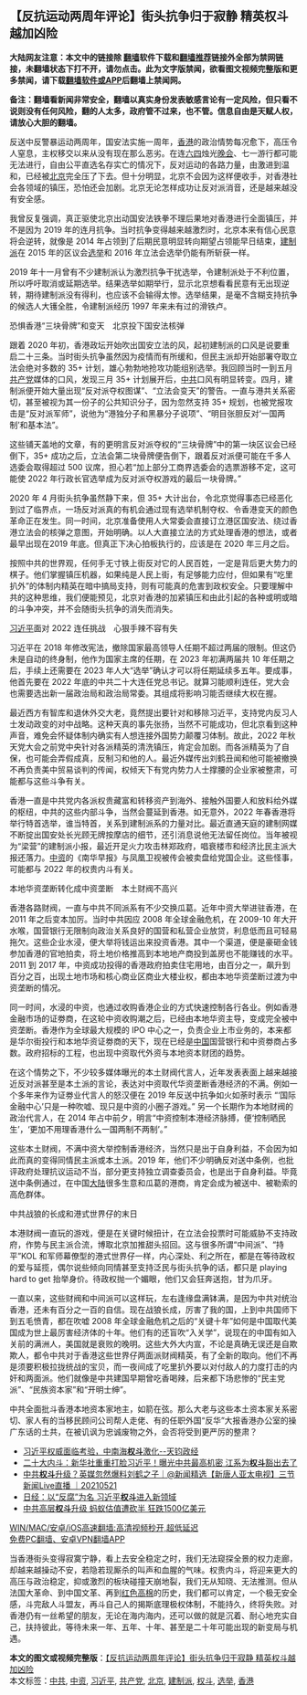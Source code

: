  <h2>【反抗运动两周年评论】街头抗争归于寂静 精英权斗越加凶险</h2> <p class="notice"><b>大陆网友注意：本文中的链接除 <a href="https://github.com/bannedbook/fanqiang" >翻墙</a>软件下载和<a href="https://github.com/killgcd/justmysocks/blob/master/README.md">翻墙推荐</a>链接外全部为禁网链接，未翻墙状态下打不开，请勿点击。此为文字版禁闻，欲看图文视频完整版和更多禁闻，请下载<a href="https://github.com/bannedbook/fanqiang">翻墙软件或APP</a>后翻墙上禁闻网。</p><p>备注：翻墙看新闻非常安全，翻墙以真实身份发表敏感言论有一定风险，但只看不说则没有任何风险，翻的人太多，政府管不过来，也不管。信息自由是天赋人权，请放心大胆的翻墙。</b></p>  <div class="entry">  <p>反送中反警暴运动两周年，国安法实施一周年，<a href="https://www.bannedbook.org/bnews/tag/%e9%a6%99%e6%b8%af/" class="st_tag internal_tag" rel="tag" title="标签 香港 下的日志">香港</a>的政治情势每况愈下，高压令人窒息，主权移交以来从没有现在那么恶劣。在连<span class='wp_keywordlink'><a href="https://www.bannedbook.org/forum2/topic2509.html" title="《中国六四真相》" target="_blank">六四</a></span>烛光<span class='wp_keywordlink_affiliate'><a href="https://zh-cn.shenyunperformingarts.org/" title="晚会" target="_blank">晚会</a></span>、七一游行都可能无法进行，自由公平直选名存实亡的情况下，反对运动的各路力量，由激进到温和，已经被<a href="https://www.bannedbook.org/bnews/tag/%e5%8c%97%e4%ba%ac/" class="st_tag internal_tag" rel="tag" title="标签 北京 下的日志">北京</a>完全压了下去。但十分明显，北京不会因为这样便收手，对香港社会各领域的镇压，恐怕还会加剧。北京无论怎样成功让反对派消音，还是越来越没有安全感。</p> <p>我曾反复强调，真正驱使北京出动国安法铁拳不理后果地对香港进行全面镇压，并不是因为 2019 年的连月抗争。当时抗争变得越来越激烈时，北京本来有信心民意将会逆转，就像是 2014 年占领到了后期民意明显转向期望占领能早日结束，<a href="https://www.bannedbook.org/bnews/tag/%e5%bb%ba%e5%88%b6%e6%b4%be/" class="st_tag internal_tag" rel="tag" title="标签 建制派 下的日志">建制派</a>在 2015 年的区议会<a href="https://www.bannedbook.org/bnews/tag/%e9%80%89%e4%b8%be/" class="st_tag internal_tag" rel="tag" title="标签 选举 下的日志">选举</a>和 2016 年立法会选举仍能有所斩获一样。</p> <p>2019 年十一月曾有不少建制派认为激烈抗争干扰选举，令建制派处于不利位置，所以呼吁取消或延期选举。结果选举如期举行，显示北京想看看民意有无出现逆转，期待建制派没有得利，也应该不会输得太惨。选举结果，是毫不含糊支持抗争的候选人大镬全胜，令建制派经历 1997 年来未有过的滑铁卢。</p> <p>恐惧香港“三块骨牌”和变天　北京投下国安法核弹</p> <p>跟着 2020 年初，香港政坛开始吹出国安立法的风，起初建制派的口风是说要重启二十三条。当时街头抗争虽然因为疫情而有所缓和，但民主派却开始部署夺取立法会绝对多数的 35+ 计划，雄心勃勃地抢攻功能组别选举。我回顾当时一到五月<a href="https://www.bannedbook.org/bnews/tag/%e5%85%b1%e4%ba%a7%e5%85%9a/" class="st_tag internal_tag" rel="tag" title="标签 共产党 下的日志">共产党</a>媒体的口风，发现三月 35+ 计划展开后，<a href="https://www.bannedbook.org/bnews/tag/%e4%b8%ad%e5%85%b1/" class="st_tag internal_tag" rel="tag" title="标签 中共 下的日志">中共</a>口风有明显转变。四月，建制派便开始大量出现“反对派夺权图谋”、“立法会变天”的警告。一直与港共关系密切，甚至被视为其一份子的公共知识分子，因为忽然支持 35+ 规划，也被党报攻击是“反对派军师”，说他为“港独分子和黑暴分子说项”、“明目张胆反对‘一国两制’和基本法”。</p>  <p>这些铺天盖地的文章，有的更明言反对派夺权的“三块骨牌”中的第一块区议会已经倒下，35+ 成功之后，立法会第二块骨牌便告倒下，跟着反对派便可能在千多人选委会取得超过 500 议席，担心若“加上部分工商界选委会的选票游移不定，这可能使 2022 年行政长官选举成为反对派夺权游戏的最后一块骨牌。”</p> <p>2020 年 4 月街头抗争虽然静下来，但 35+ 大计出台，令北京觉得事态已经恶化到过了临界点，一场反对派真的有机会通过现有选举机制夺权、令香港变天的颜色革命正在发生。同一时间，北京准备使用人大常委会直接订立港区国安法、绕过香港立法会的核弹之意图，开始明确。以人大直接立法的方式处理香港的想法，或者最早出现在2019 年底。但真正下决心拍板执行的，应该是在 2020 年三月之后。</p> <p>按照中共的世界观，任何手无寸铁上街反对它的人民百姓，一定是背后更大势力的棋子。他们掌握镇压机器，如果纯是人民上街，有足够能力应付，但如果有“吃里扒外”的体制内精英在暗中搞局支持，则有可能真的危害到政权安全。只要理解中共的这种思维，我们便能预见，北京对香港的加紧镇压和由此引起的各种或明或暗的斗争冲突，并不会随街头抗争的消失而消失。</p> <p><a href="https://www.bannedbook.org/bnews/tag/%e4%b9%a0%e8%bf%91%e5%b9%b3/" class="st_tag internal_tag" rel="tag" title="标签 习近平 下的日志">习近平</a>面对 2022 连任挑战　心狠手辣不容有失</p> <p>习近平在 2018 年修改宪法，撤除国家最高领导人任期不超过两届的限制。但这仍未是自动的终身制，他作为国家主席的任期，在 2023 年初满两届共 10 年任期之后，手续上还需要在 2023 年人大“选举”确认才可以将任期延续多五年。要成事，他首先要在 2022 年底的中共二十大连任党总书记。就算习能顺利连任，党大会也需要选出新一届政治局和政治局常委。其组成将影响习能否继续大权在握。</p>  <p>最近西方有智库和退休外交大老，竟然提出要针对和移除习近平，支持党内反习人士发动政变的对中战略。这种天真的事先张扬，当然不可能成功，但北京看到这种声音，难免会怀疑体制内确实有人想连接外国势力颠覆习体制。故此，2022 年秋天党大会之前党中央针对各派精英的清洗镇压，肯定会加剧。而各派精英为了自保，也可能会弄假成真，反制习和他的人。最近外媒传出刘鹤丑闻和他可能被撤换不再负责美中贸易谈判的传闻，权倾天下有党内势力人士撑腰的企业家被整肃，可能都与这些斗争有关。</p> <p>香港一直是中共党内各派权贵藏富和转移资产到海外、接触外国要人和放料给外媒的枢纽，中共的这些内部斗争，当然会蔓延到香港。如无意外，2022 年春香港将举行特首选举，谁当特首，关系到建制派系的力量对比。最近直通天庭的建制网媒不断掟出国安处长光顾无牌按摩店的细节，还引消息说他无法留任岗位。当年被视为“梁营”的建制派小报，最近开足火力攻击林郑政府，唱衰楼市和经济比民主派大报还落力。<a href="https://www.bannedbook.org/bnews/tag/%E4%B8%AD%E8%B5%84/" class="st_tag internal_tag" rel="tag" title="标签 中资 下的日志">中资</a>的《南华早报》与凤凰卫视被传会被卖盘给党国企业。这些怪事，可能都与 2022 年的权贵内斗有关。</p> <p>本地华资垄断转化成中资垄断　本土财阀不高兴</p> <p>香港各路财阀，一直与中共不同派系有不少交换瓜葛。近年中资大举进驻香港，在 2011 年之后变本加厉。当时中共因应 2008 年全球金融危机，在 2009-10 年大开水喉，国营银行无限制向政治关系良好的国营和私营企业放贷，利息低而且可轻易拖欠。这些企业水浸，便大举将钱运出来投资香港。其中一个渠道，便是豪砸金钱参加香港的官地拍卖，将土地价格推高到本地地产商投到盖房也不能赚钱的水平。2011 到 2017 年，中资成功投得的香港政府拍卖住宅用地，由百分之一，飙升到百分之百，出现土地市场和核心商业区商业大楼业权，都由本地华资垄断过渡为中资垄断的情况。</p> <p>同一时间，水浸的中资，也通过收购香港企业的方式快速控制各行各业。例如香港金融市场的证劵商，在这轮中资收购潮之后，已经由本地华资主导，变成完全被中资垄断。香港作为全球最大规模的 IPO 中心之一，负责企业上市业务的，本来都是华尔街投行和本地华资证劵商的天下，现在已经是<span class='wp_keywordlink_affiliate'><a href="https://www.bannedbook.org/" title="中国" target="_blank">中国</a></span>国营银行和中资劵商占多数。政府招标的工程，也出现中资取代外资与本地资本财团的趋势。</p>  <p>在这个情势之下，不少较多媒体曝光的本土财阀代言人，近年发表表面上越来越接近反对派甚至是本土派的言论，表达对中资取代华资垄断香港经济的不满。例如一个多年来作为证劵业代言人的怒汉便在 2019 年反送中抗争如火如荼时表示 “‘国际金融中心’只是一种吹嘘、现只是中资的小圈子游戏。” 另一个长期作为本地财阀的政治代言人，在 2014 年占中前夕，明言“中资控制本港经济脉搏，便‘控制晒民生’，‘更加不用理香港什么一国两制不两制’。”</p> <p>这些本土财阀，不满中资大举控制香港经济，当然只是出于自身利益，不会因为如此而真的变得同情民主派或本土派。2019 年，他们不少明确反对送中条例，也批评政府处理抗议运动不当，部分更支持独立调查委员会，也是出于自身利益。毕竟送中条例通过，在中国<span class='wp_keywordlink_affiliate'><a href="https://www.bannedbook.org/" title="大陆" target="_blank">大陆</a></span>很多生意和瓜葛的港商，肯定会成为被送中、被勒索的高危群体。</p> <p>中共战狼的长成和港式世界仔的末日</p> <p>本港财阀一直玩的游戏，便是在关键时候扭计，在立法会投票时可能威胁不支持政府，作势与民主派合流，博取北京加推甜头招回。这与很多所谓“中间派”、“持平”KOL 和军师幕僚型的港式世界仔一样，内心深处、利之所在，都是在等待政权的爱与延揽，偶尔说些倾向同情甚至支持泛民与街头抗争的话，都只是 playing hard to get 抬举身价。待政权抛一个媚眼，他们又会狂奔送抱，甘为爪牙。</p> <p>一直以来，这些财阀和中间派可以这样玩，左右逢缘盘满钵满，是因为中共对统治香港，还未有百分之一百的自信。现在战狼长成，厉害了我的国，上到中共国师下到五毛愤青，都在吹嘘 2008 年全球金融危机之后的“关键十年”如何是中国取代美国成为世上最厉害经济体的十年。他们有的还盲吹“入关学”，说现在的中国有如入关前的满洲人，美国就是衰败的晚明。这些大外大内宣，不论是真确无误还是自欺欺人，都令中共对于香港这些世界仔两面派财阀精英，有了全新的取向。他们不再是须要积极拉拢统战的宝贝，而一夜间成了吃里扒外要以对付敌人的力度打击的内奸和两面派。他们就像是中共建国早期曾吃香喝辣，后来都下场悲惨的“民主党派”、“民族资本家”和“开明士绅”。</p>  <p>中共全面批斗香港本地资本家地主，如箭在弦。那么大老与这些本土资本家关系密切、家人有的当移民顾问公司帮人走佬、有的任职外国“反华”大报香港办公室的操广东话的土共，在被讥讽为忠诚废物之外，会否将受到更严厉的整肃？</p> <ul class='op-related-articles' title='相关阅读'> <li><a href='https://www.bannedbook.org/bnews/bannedvideo/20210527/1554942.html' target='_blank'>习近平权威面临考验，中南海<b>权斗</b>激化--天钧政经</a></li> <li><a href='https://www.bannedbook.org/bnews/topimagenews/20210526/1554119.html' target='_blank'>二十大内斗：新华社重重打脸习近平！曝光中共最高机密 江系为<b>权斗</b>豁出去了</a></li> <li><a href='https://www.bannedbook.org/bnews/bannedvideo/20210521/1550974.html' target='_blank'>中共<b>权斗</b>升级？英媒忽然爆料刘鹤之子｜@新闻精选【新唐人亚太电视】三节新闻Live直播 ｜20210521</a></li> <li><a href='https://www.bannedbook.org/bnews/comments/20210511/1544047.html' target='_blank'>日经：以“反腐”为名 习近平<b>权斗</b>进入新领域</a></li> <li><a href='https://www.bannedbook.org/bnews/comments/20210504/1539469.html' target='_blank'>中共高层<b>权斗</b>升级 蚂蚁估值遭砍半 狂跌1500亿美元</a></li> </ul> <p class="texttj"> <a href="https://github.com/bannedbook/fanqiang/wiki/V2ray%E6%9C%BA%E5%9C%BA" target="_blank">WIN/MAC/安卓/iOS高速翻墙:高清视频秒开,超低延迟</a><br/> <a href="https://github.com/bannedbook/fanqiang/wiki/%E7%A6%81%E9%97%BB%E7%BD%91%E5%AE%89%E5%8D%93%E7%BF%BB%E5%A2%99%E6%96%B0%E9%97%BBAPP" target="_blank">免费PC翻墙、安卓VPN翻墙APP</a></p><p>当香港街头变得寂寞宁静，看上去安全稳定之时，我们无法窥探全景的权力走廊，却越来越操动不安，若隐若现厮杀的叫声和血腥的气味。权贵内斗，将迎来更大的高压与政治稳定，抑或激烈的板块碰撞天崩地裂，我们无从知晓、无法推测。但从法国大革命、到中国文革、再到<span class='wp_keywordlink'><a href="https://www.bannedbook.org/forum2/topic1495.html" title="《革命的僭妄：红色高棉，一部血淋淋的历史》" target="_blank">红色高棉</a></span>的历史，我们都可以肯定，一个极无安全感，斗完敌人斗盟友，再斗自己人的揭斯底理极权体制，不能持久，终将失败。对香港仍有一丝希望的朋友，无论在海内海内，还可以做的就是沉着、耐心地充实自己，扶持彼此，等待未来一年、五年、十年、甚至是二十年可能出现的新变局与机遇。</p><a name='sharetosocial'></a>       <div><b>本文的图文或视频完整版</b>：<a href='https://www.bannedbook.org/bnews/comments/20210529/1556189.html'>【反抗运动两周年评论】街头抗争归于寂静 精英权斗越加凶险</a></div>  </div><!--END ENTRY--> <div class="postfooter"> <div>本文标签：<a href="https://www.bannedbook.org/bnews/tag/%e4%b8%ad%e5%85%b1/" rel="tag">中共</a>, <a href="https://www.bannedbook.org/bnews/tag/%E4%B8%AD%E8%B5%84/" rel="tag">中资</a>, <a href="https://www.bannedbook.org/bnews/tag/%e4%b9%a0%e8%bf%91%e5%b9%b3/" rel="tag">习近平</a>, <a href="https://www.bannedbook.org/bnews/tag/%e5%85%b1%e4%ba%a7%e5%85%9a/" rel="tag">共产党</a>, <a href="https://www.bannedbook.org/bnews/tag/%e5%8c%97%e4%ba%ac/" rel="tag">北京</a>, <a href="https://www.bannedbook.org/bnews/tag/%e5%bb%ba%e5%88%b6%e6%b4%be/" rel="tag">建制派</a>, <a href="https://www.bannedbook.org/bnews/tag/%E6%9D%83%E6%96%97/" rel="tag">权斗</a>, <a href="https://www.bannedbook.org/bnews/tag/%e9%80%89%e4%b8%be/" rel="tag">选举</a>, <a href="https://www.bannedbook.org/bnews/tag/%e9%a6%99%e6%b8%af/" rel="tag">香港</a></div>  </div><!--END POSTFOOTER--> 